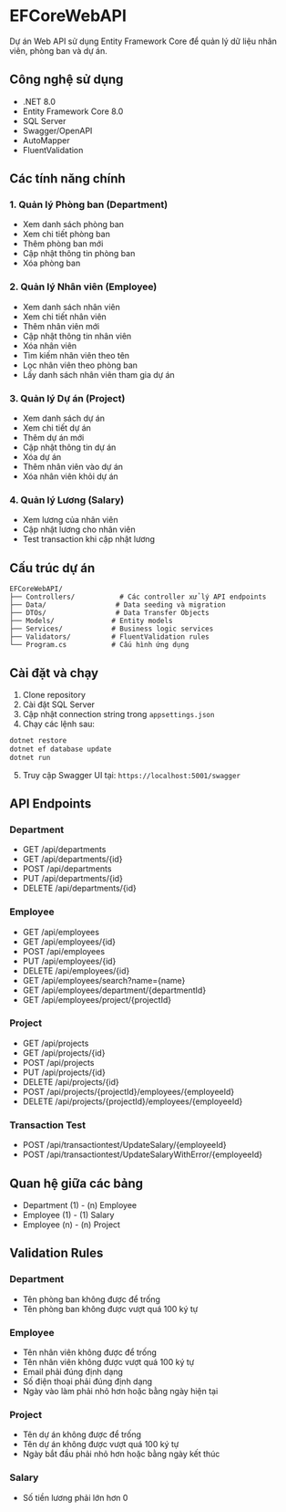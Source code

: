 # EFCoreWebAPI

Dự án Web API sử dụng Entity Framework Core để quản lý dữ liệu nhân viên, phòng ban và dự án.

## Công nghệ sử dụng

- .NET 8.0
- Entity Framework Core 8.0
- SQL Server
- Swagger/OpenAPI
- AutoMapper
- FluentValidation

## Các tính năng chính

### 1. Quản lý Phòng ban (Department)
- Xem danh sách phòng ban
- Xem chi tiết phòng ban
- Thêm phòng ban mới
- Cập nhật thông tin phòng ban
- Xóa phòng ban

### 2. Quản lý Nhân viên (Employee)
- Xem danh sách nhân viên
- Xem chi tiết nhân viên
- Thêm nhân viên mới
- Cập nhật thông tin nhân viên
- Xóa nhân viên
- Tìm kiếm nhân viên theo tên
- Lọc nhân viên theo phòng ban
- Lấy danh sách nhân viên tham gia dự án

### 3. Quản lý Dự án (Project)
- Xem danh sách dự án
- Xem chi tiết dự án
- Thêm dự án mới
- Cập nhật thông tin dự án
- Xóa dự án
- Thêm nhân viên vào dự án
- Xóa nhân viên khỏi dự án

### 4. Quản lý Lương (Salary)
- Xem lương của nhân viên
- Cập nhật lương cho nhân viên
- Test transaction khi cập nhật lương

## Cấu trúc dự án

```
EFCoreWebAPI/
├── Controllers/           # Các controller xử lý API endpoints
├── Data/                 # Data seeding và migration
├── DTOs/                 # Data Transfer Objects
├── Models/              # Entity models
├── Services/            # Business logic services
├── Validators/          # FluentValidation rules
└── Program.cs           # Cấu hình ứng dụng
```

## Cài đặt và chạy

1. Clone repository
2. Cài đặt SQL Server
3. Cập nhật connection string trong `appsettings.json`
4. Chạy các lệnh sau:

```bash
dotnet restore
dotnet ef database update
dotnet run
```

5. Truy cập Swagger UI tại: `https://localhost:5001/swagger`

## API Endpoints

### Department
- GET /api/departments
- GET /api/departments/{id}
- POST /api/departments
- PUT /api/departments/{id}
- DELETE /api/departments/{id}

### Employee
- GET /api/employees
- GET /api/employees/{id}
- POST /api/employees
- PUT /api/employees/{id}
- DELETE /api/employees/{id}
- GET /api/employees/search?name={name}
- GET /api/employees/department/{departmentId}
- GET /api/employees/project/{projectId}

### Project
- GET /api/projects
- GET /api/projects/{id}
- POST /api/projects
- PUT /api/projects/{id}
- DELETE /api/projects/{id}
- POST /api/projects/{projectId}/employees/{employeeId}
- DELETE /api/projects/{projectId}/employees/{employeeId}

### Transaction Test
- POST /api/transactiontest/UpdateSalary/{employeeId}
- POST /api/transactiontest/UpdateSalaryWithError/{employeeId}

## Quan hệ giữa các bảng

- Department (1) - (n) Employee
- Employee (1) - (1) Salary
- Employee (n) - (n) Project

## Validation Rules

### Department
- Tên phòng ban không được để trống
- Tên phòng ban không được vượt quá 100 ký tự

### Employee
- Tên nhân viên không được để trống
- Tên nhân viên không được vượt quá 100 ký tự
- Email phải đúng định dạng
- Số điện thoại phải đúng định dạng
- Ngày vào làm phải nhỏ hơn hoặc bằng ngày hiện tại

### Project
- Tên dự án không được để trống
- Tên dự án không được vượt quá 100 ký tự
- Ngày bắt đầu phải nhỏ hơn hoặc bằng ngày kết thúc

### Salary
- Số tiền lương phải lớn hơn 0